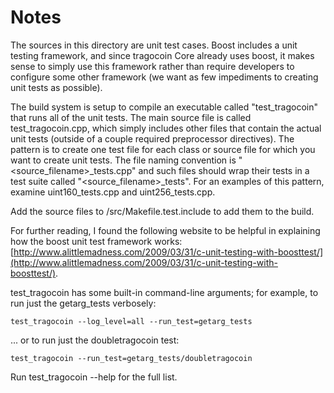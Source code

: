 # Notes
The sources in this directory are unit test cases.  Boost includes a
unit testing framework, and since tragocoin Core already uses boost, it makes
sense to simply use this framework rather than require developers to
configure some other framework (we want as few impediments to creating
unit tests as possible).

The build system is setup to compile an executable called "test_tragocoin"
that runs all of the unit tests.  The main source file is called
test_tragocoin.cpp, which simply includes other files that contain the
actual unit tests (outside of a couple required preprocessor
directives).  The pattern is to create one test file for each class or
source file for which you want to create unit tests.  The file naming
convention is "<source_filename>_tests.cpp" and such files should wrap
their tests in a test suite called "<source_filename>_tests".  For an
examples of this pattern, examine uint160_tests.cpp and
uint256_tests.cpp.

Add the source files to /src/Makefile.test.include to add them to the build.

For further reading, I found the following website to be helpful in
explaining how the boost unit test framework works:
[http://www.alittlemadness.com/2009/03/31/c-unit-testing-with-boosttest/](http://www.alittlemadness.com/2009/03/31/c-unit-testing-with-boosttest/).

test_tragocoin has some built-in command-line arguments; for
example, to run just the getarg_tests verbosely:

    test_tragocoin --log_level=all --run_test=getarg_tests

... or to run just the doubletragocoin test:

    test_tragocoin --run_test=getarg_tests/doubletragocoin

Run  test_tragocoin --help   for the full list.

